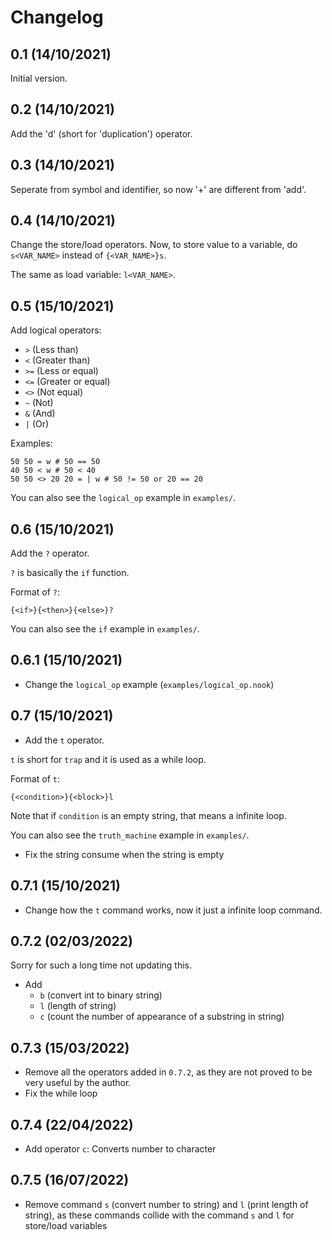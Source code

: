 # Changelog

## 0.1 (14/10/2021)

Initial version.

## 0.2 (14/10/2021)

Add the 'd' (short for 'duplication') operator.

## 0.3 (14/10/2021)

Seperate from symbol and identifier, so now '+' are different from 'add'.

## 0.4 (14/10/2021)

Change the store/load operators. Now, to store value to a variable, do `s<VAR_NAME>`
instead of `{<VAR_NAME>}s`.

The same as load variable: `l<VAR_NAME>`.

## 0.5 (15/10/2021)

Add logical operators:

- `>`  (Less than)
- `<`  (Greater than)
- `>=` (Less or equal)
- `<=` (Greater or equal)
- `<>` (Not equal)
- `~`  (Not)
- `&`  (And)
- `|`  (Or)

Examples:

```
50 50 = w # 50 == 50
40 50 < w # 50 < 40
50 50 <> 20 20 = | w # 50 != 50 or 20 == 20
```

You can also see the `logical_op` example in `examples/`.

## 0.6 (15/10/2021)

Add the `?` operator.

`?` is basically the `if` function.

Format of `?`:

```
{<if>}{<then>}{<else>}?
```

You can also see the `if` example in `examples/`.

## 0.6.1 (15/10/2021)

- Change the `logical_op` example (`examples/logical_op.nook`)

## 0.7 (15/10/2021)

- Add the `t` operator.

`t` is short for `trap` and it is used as a while loop.

Format of `t`:

```
{<condition>}{<block>}l
```

Note that if `condition` is an empty string, that means a infinite loop.

You can also see the `truth_machine` example in `examples/`.

- Fix the string consume when the string is empty

## 0.7.1 (15/10/2021)

- Change how the `t` command works, now it just a infinite loop command.

## 0.7.2 (02/03/2022)

Sorry for such a long time not updating this.

- Add
	- `b` (convert int to binary string)
	- `l` (length of string)
	- `c` (count the number of appearance of a substring in string)

## 0.7.3 (15/03/2022)

- Remove all the operators added in `0.7.2`, as they are not proved to be very useful by the author.
- Fix the while loop

## 0.7.4 (22/04/2022)

- Add operator `c`: Converts number to character

## 0.7.5 (16/07/2022)

- Remove command `s` (convert number to string) and `l` (print length of string), as these commands collide
	with the command `s` and `l` for store/load variables
